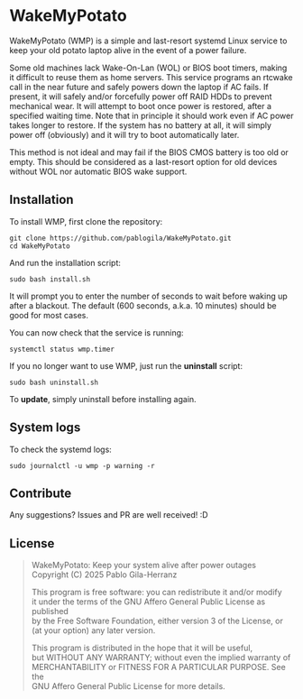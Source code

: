 # WakeMyPotato

WakeMyPotato (WMP) is a simple and last-resort systemd Linux service
to keep your old potato laptop alive in the event of a power failure.

Some old machines lack Wake-On-Lan (WOL) or BIOS boot timers,
making it difficult to reuse them as home servers.
This service programs an rtcwake call in the near future and safely powers down the laptop if AC fails.
If present, it will safely and/or forcefully power off RAID HDDs to prevent mechanical wear.
It will attempt to boot once power is restored, after a specified waiting time.
Note that in principle it should work even if AC power takes longer to restore.
If the system has no battery at all, it will simply power off (obviously)
and it will try to boot automatically later.

This method is not ideal and may fail if the BIOS CMOS battery is too old or empty.
This should be considered as a last-resort option for old devices
without WOL nor automatic BIOS wake support.

## Installation

To install WMP, first clone the repository:
```shell
git clone https://github.com/pablogila/WakeMyPotato.git
cd WakeMyPotato
```

And run the installation script:
```shell
sudo bash install.sh
```

It will prompt you to enter the number of seconds to wait before waking up after a blackout.
The default (600 seconds, a.k.a. 10 minutes) should be good for most cases.

You can now check that the service is running:
```shell
systemctl status wmp.timer
```

If you no longer want to use WMP, just run the **uninstall** script:
```shell
sudo bash uninstall.sh
```

To **update**, simply uninstall before installing again.

## System logs

To check the systemd logs:
```shell
sudo journalctl -u wmp -p warning -r
```

## Contribute  

Any suggestions? Issues and PR are well received! :D

## License

> WakeMyPotato: Keep your system alive after power outages  
> Copyright (C) 2025 Pablo Gila-Herranz  
>
> This program is free software: you can redistribute it and/or modify  
> it under the terms of the GNU Affero General Public License as published  
> by the Free Software Foundation, either version 3 of the License, or  
> (at your option) any later version.  
>
> This program is distributed in the hope that it will be useful,  
> but WITHOUT ANY WARRANTY; without even the implied warranty of  
> MERCHANTABILITY or FITNESS FOR A PARTICULAR PURPOSE.  See the  
> GNU Affero General Public License for more details.  
